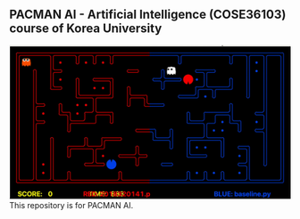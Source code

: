 ## PACMAN AI - Artificial Intelligence (COSE36103) course of Korea University

![pacman](fig/pacman-2.gif)
This repository is for PACMAN AI.
